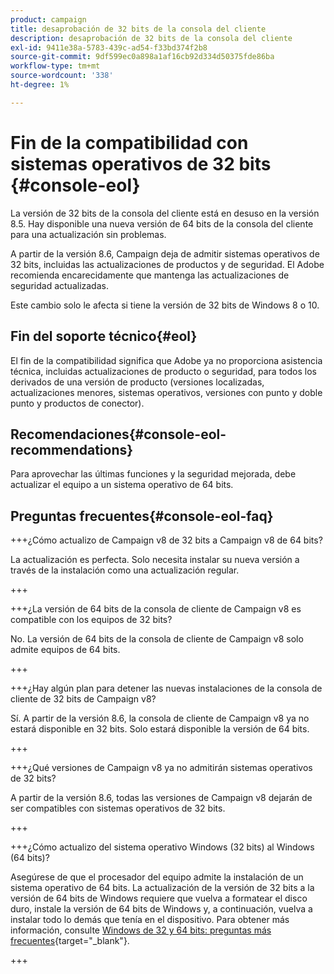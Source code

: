 ```yaml
---
product: campaign
title: desaprobación de 32 bits de la consola del cliente
description: desaprobación de 32 bits de la consola del cliente
exl-id: 9411e38a-5783-439c-ad54-f33bd374f2b8
source-git-commit: 9df599ec0a898a1af16cb92d334d50375fde86ba
workflow-type: tm+mt
source-wordcount: '338'
ht-degree: 1%

---
```


# Fin de la compatibilidad con sistemas operativos de 32 bits {#console-eol}

La versión de 32 bits de la consola del cliente está en desuso en la versión 8.5. Hay disponible una nueva versión de 64 bits de la consola del cliente para una actualización sin problemas.

A partir de la versión 8.6, Campaign deja de admitir sistemas operativos de 32 bits, incluidas las actualizaciones de productos y de seguridad. El Adobe recomienda encarecidamente que mantenga las actualizaciones de seguridad actualizadas.

Este cambio solo le afecta si tiene la versión de 32 bits de Windows 8 o 10.

## Fin del soporte técnico{#eol}

El fin de la compatibilidad significa que Adobe ya no proporciona asistencia técnica, incluidas actualizaciones de producto o seguridad, para todos los derivados de una versión de producto (versiones localizadas, actualizaciones menores, sistemas operativos, versiones con punto y doble punto y productos de conector).

## Recomendaciones{#console-eol-recommendations}

Para aprovechar las últimas funciones y la seguridad mejorada, debe actualizar el equipo a un sistema operativo de 64 bits.

## Preguntas frecuentes{#console-eol-faq}

+++¿Cómo actualizo de Campaign v8 de 32 bits a Campaign v8 de 64 bits?

La actualización es perfecta. Solo necesita instalar su nueva versión a través de la instalación como una actualización regular.

+++

+++¿La versión de 64 bits de la consola de cliente de Campaign v8 es compatible con los equipos de 32 bits?

No. La versión de 64 bits de la consola de cliente de Campaign v8 solo admite equipos de 64 bits.

+++

+++¿Hay algún plan para detener las nuevas instalaciones de la consola de cliente de 32 bits de Campaign v8?

Sí. A partir de la versión 8.6, la consola de cliente de Campaign v8 ya no estará disponible en 32 bits. Solo estará disponible la versión de 64 bits.

+++

+++¿Qué versiones de Campaign v8 ya no admitirán sistemas operativos de 32 bits?

A partir de la versión 8.6, todas las versiones de Campaign v8 dejarán de ser compatibles con sistemas operativos de 32 bits.

+++

+++¿Cómo actualizo del sistema operativo Windows (32 bits) al Windows (64 bits)?

Asegúrese de que el procesador del equipo admite la instalación de un sistema operativo de 64 bits. La actualización de la versión de 32 bits a la versión de 64 bits de Windows requiere que vuelva a formatear el disco duro, instale la versión de 64 bits de Windows y, a continuación, vuelva a instalar todo lo demás que tenía en el dispositivo. Para obtener más información, consulte [Windows de 32 y 64 bits: preguntas más frecuentes](https://support.microsoft.com/en-us/windows/32-bit-and-64-bit-windows-frequently-asked-questions-c6ca9541-8dce-4d48-0415-94a3faa2e13d){target="_blank"}.

+++

<!--
+++ How do I check if I am on a 32-bit computer or 64-bit?

**WINDOWS 10 AND WINDOWS 8.1**

1. Click the **Start** button, then select **Settings** > **System** > **About**.
1. Under **Device specifications**, see **System type**.

**WINDOWS 7**
1. Select the **Start** button, right-click **Computer** and select **Properties**.
1. Under **System**, see the system type.

For more information, see [32-bit and 64-bit Windows: Frequently asked questions](https://support.microsoft.com/en-us/windows/32-bit-and-64-bit-windows-frequently-asked-questions-c6ca9541-8dce-4d48-0415-94a3faa2e13d){target="_blank"}.

+++
-->
